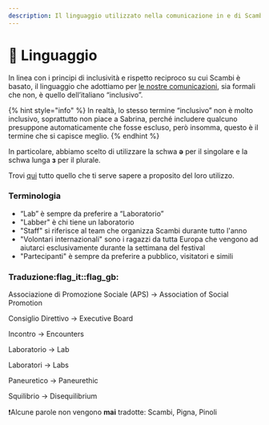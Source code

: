 ```yaml
---
description: Il linguaggio utilizzato nella comunicazione in e di Scambi
---
```


# 🤌 Linguaggio

In linea con i principi di inclusività e rispetto reciproco su cui Scambi è basato, il linguaggio che adottiamo per [le nostre comunicazioni](./), sia formali che non, è quello dell’italiano “inclusivo”.

{% hint style="info" %}
In realtà, lo stesso termine “inclusivo” non è molto inclusivo, soprattutto non piace a Sabrina, perché includere qualcuno presuppone automaticamente che fosse escluso, però insomma, questo è il termine che si capisce meglio.
{% endhint %}

In particolare, abbiamo scelto di utilizzare la schwa **ǝ** per il singolare e la schwa lunga **з** per il plurale.

Trovi [qui](https://italianoinclusivo.it/scrittura/) tutto quello che ti serve sapere a proposito del loro utilizzo.

### Terminologia

* “Lab” è sempre da preferire a “Laboratorio”
* "Labber" è chi tiene un laboratorio
* "Staff" si riferisce al team che organizza Scambi durante tutto l'anno
* "Volontari internazionali" sono i ragazzi da tutta Europa che vengono ad aiutarci esclusivamente durante la settimana del festival
* "Partecipanti" è sempre da preferire a pubblico, visitatori e simili

### Traduzione:flag\_it::flag\_gb:

Associazione di Promozione Sociale (APS) -> Association of Social Promotion

Consiglio Direttivo -> Executive Board

Incontro -> Encounters

Laboratorio -> Lab

Laboratori -> Labs

Paneuretico -> Paneurethic&#x20;

Squilibrio -> Disequilibrium



:exclamation:Alcune parole non vengono **mai** tradotte: Scambi, Pigna, Pinoli

